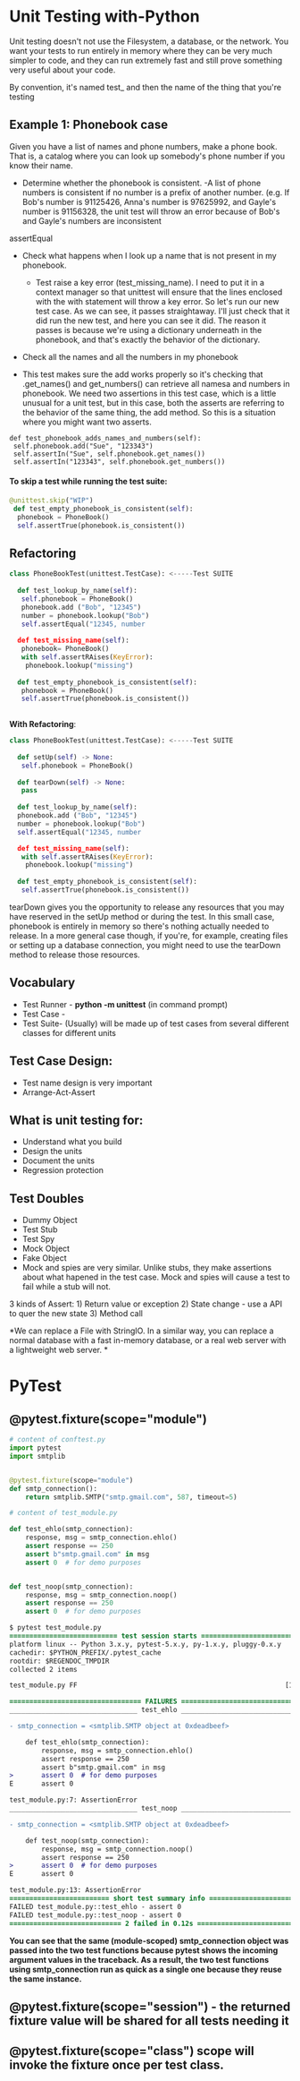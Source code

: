 # Unit Testing with-Python

Unit testing doesn't not use the Filesystem, a database, or the network. You want your tests to run entirely in memory where they can be very much simpler to code, and they can run extremely fast and still prove something very useful about your code. 

 By convention, it's named test_ and then the name of the thing that you're testing

## Example 1: Phonebook case

Given you have a list of names and phone numbers, make a phone book. That is, a catalog where you can look up somebody's phone number if you know their name. 

- Determine whether the phonebook is consistent.
  -A list of phone numbers is consistent if no number is a prefix of another number. (e.g. If Bob's number is 91125426, Anna's number is 97625992, and Gayle's number is 91156328, the unit test will throw an error because of Bob's and Gayle's numbers are inconsistent

assertEqual  

- Check what happens when I look up a name that is not present in my phonebook. 
  - Test raise a key error (test_missing_name).  I need to put it in a context manager so that unittest will ensure that the lines enclosed with the with statement will throw a key error.  So let's run our new test case. As we can see, it passes straightaway. I'll just check that it did run the new test, and here you can see it did. The reason it passes is because we're using a dictionary underneath in the phonebook, and that's exactly the behavior of the dictionary. 
  
 - Check all the names and all the numbers in my phonebook
  - This test makes sure the add works properly so it's checking that .get_names() and get_numbers() can retrieve all namesa and numbers in phonebook. We need two assertions in this test case, which is a little unusual for a unit test, but in this case, both the asserts are referring to the behavior of the same thing, the add method. So this is a situation where you might want two asserts. 

 ```
 def test_phonebook_adds_names_and_numbers(self):
  self.phonebook.add("Sue", "123343")
  self.assertIn("Sue", self.phonebook.get_names())
  self.assertIn("123343", self.phonebook.get_numbers())
  ```
  
#### To skip a test while running the test suite: 
```py
@unittest.skip("WIP")
 def test_empty_phonebook_is_consistent(self):
  phonebook = PhoneBook()
  self.assertTrue(phonebook.is_consistent())
  ```
## Refactoring
```py
class PhoneBookTest(unittest.TestCase): <-----Test SUITE
  
  def test_lookup_by_name(self):
   self.phonebook = PhoneBook()
   phonebook.add ("Bob", "12345")
   number = phonebook.lookup("Bob")
   self.assertEqual("12345, number
   
  def test_missing_name(self):
   phonebook= PhoneBook()
   with self.assertRAises(KeyError):
    phonebook.lookup("missing")
    
  def test_empty_phonebook_is_consistent(self):
   phonebook = PhoneBook()
   self.assertTrue(phonebook.is_consistent())
   
  ```
 **With Refactoring**:
```py
class PhoneBookTest(unittest.TestCase): <-----Test SUITE
  
  def setUp(self) -> None:
   self.phonebook = PhoneBook()
   
  def tearDown(self) -> None: 
   pass
   
  def test_lookup_by_name(self):
  phonebook.add ("Bob", "12345")
  number = phonebook.lookup("Bob")
  self.assertEqual("12345, number

  def test_missing_name(self):
   with self.assertRAises(KeyError):
    phonebook.lookup("missing")
    
  def test_empty_phonebook_is_consistent(self):
   self.assertTrue(phonebook.is_consistent())
  ```
tearDown  gives you the opportunity to release any resources that you may have reserved in the setUp method or during the test. In this small case, phonebook is entirely in memory so there's nothing actually needed to release. In a more general case though, if you're, for example, creating files or setting up a database connection, you might need to use the tearDown method to release those resources.

## Vocabulary 
- Test Runner - **python -m unittest** (in command prompt)
- Test Case - 
- Test Suite- (Usually) will be made up of test cases from several different classes for different units

## Test Case Design: 
- Test name design is very important
- Arrange-Act-Assert

## What is unit testing for: 
- Understand what you build
- Design the units
- Document the units
- Regression protection

## Test Doubles

- Dummy Object 
- Test Stub
- Test Spy
- Mock Object 
- Fake Object
- Mock and spies are very similar. Unlike stubs, they make assertions about what hapened in the test case. Mock and spies will cause a test to fail while a stub will not. 

3 kinds of Assert: 1) Return value or exception 2) State change - use a API to quer the new state 3) Method call

*We can replace a File with StringIO. In a similar way, you can replace a normal database with a fast in-memory database, or a real web server with a lightweight web server. *

# PyTest

## @pytest.fixture(scope="module")
```py
# content of conftest.py
import pytest
import smtplib


@pytest.fixture(scope="module")
def smtp_connection():
    return smtplib.SMTP("smtp.gmail.com", 587, timeout=5)
```

```py
# content of test_module.py

def test_ehlo(smtp_connection):
    response, msg = smtp_connection.ehlo()
    assert response == 250
    assert b"smtp.gmail.com" in msg
    assert 0  # for demo purposes


def test_noop(smtp_connection):
    response, msg = smtp_connection.noop()
    assert response == 250
    assert 0  # for demo purposes
```


```diff
$ pytest test_module.py
=========================== test session starts ============================
platform linux -- Python 3.x.y, pytest-5.x.y, py-1.x.y, pluggy-0.x.y
cachedir: $PYTHON_PREFIX/.pytest_cache
rootdir: $REGENDOC_TMPDIR
collected 2 items

test_module.py FF                                                    [100%]

================================= FAILURES =================================
________________________________ test_ehlo _________________________________

- smtp_connection = <smtplib.SMTP object at 0xdeadbeef>

    def test_ehlo(smtp_connection):
        response, msg = smtp_connection.ehlo()
        assert response == 250
        assert b"smtp.gmail.com" in msg
>       assert 0  # for demo purposes
E       assert 0

test_module.py:7: AssertionError
________________________________ test_noop _________________________________

- smtp_connection = <smtplib.SMTP object at 0xdeadbeef>

    def test_noop(smtp_connection):
        response, msg = smtp_connection.noop()
        assert response == 250
>       assert 0  # for demo purposes
E       assert 0

test_module.py:13: AssertionError
========================= short test summary info ==========================
FAILED test_module.py::test_ehlo - assert 0
FAILED test_module.py::test_noop - assert 0
============================ 2 failed in 0.12s =============================
```

**You can  see that the same (module-scoped) smtp_connection object was passed into the two test functions because pytest shows the incoming argument values in the traceback. As a result, the two test functions using smtp_connection run as quick as a single one because they reuse the same instance.**

## @pytest.fixture(scope="session") - the returned fixture value will be shared for all tests needing it

## @pytest.fixture(scope="class") scope will invoke the fixture once per test class.
